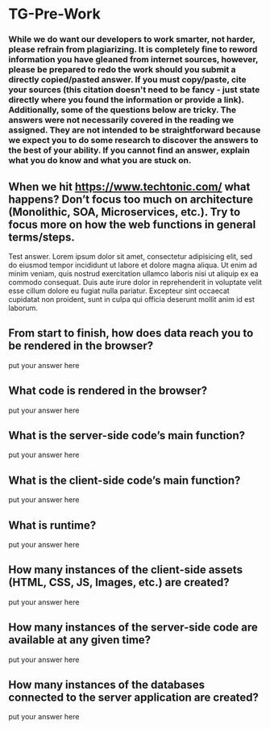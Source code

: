 # TG-Pre-Work

### While we do want our developers to work smarter, not harder, please refrain from plagiarizing.  It is completely fine to reword information you have gleaned from internet sources, however, please be prepared to redo the work should you submit a directly copied/pasted answer.  If you must copy/paste, cite your sources (this citation doesn't need to be fancy - just state directly where you found the information or provide a link).  Additionally, some of the questions below are tricky.  The answers were not necessarily covered in the reading we assigned.  They are not intended to be straightforward because we expect you to do some research to discover the answers to the best of your ability.  If you cannot find an answer, explain what you do know and what you are stuck on.  

## When we hit https://www.techtonic.com/ what happens? Don’t focus too much on architecture (Monolithic, SOA, Microservices, etc.). Try to focus more on how the web functions in general terms/steps.

Test answer. Lorem ipsum dolor sit amet, consectetur adipisicing elit, sed do eiusmod tempor incididunt ut labore et dolore magna aliqua. Ut enim ad minim veniam, quis nostrud exercitation ullamco laboris nisi ut aliquip ex ea commodo consequat. Duis aute irure dolor in reprehenderit in voluptate velit esse cillum dolore eu fugiat nulla pariatur. Excepteur sint occaecat cupidatat non proident, sunt in culpa qui officia deserunt mollit anim id est laborum.

## From start to finish, how does data reach you to be rendered in the browser?

put your answer here

## What code is rendered in the browser?

put your answer here

## What is the server-side code’s main function?

put your answer here

## What is the client-side code’s main function?

put your answer here

## What is runtime?

put your answer here

## How many instances of the client-side assets (HTML, CSS, JS, Images, etc.) are created?

put your answer here

## How many instances of the server-side code are available at any given time?

put your answer here

## How many instances of the databases connected to the server application are created?

put your answer here
